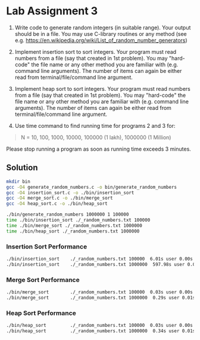 # Lab Assignment 3

1. Write code to generate random integers (in suitable range). Your output should be in a file. You may use C-library routines or any method (see e.g. <https://en.wikipedia.org/wiki/List_of_random_number_generators>)

2. Implement insertion sort to sort integers. Your program must read numbers from a file (say that created in 1st problem). You may "hard-code" the file name or any other method you are familiar with (e.g. command line arguments). The number of items can again be either read from terminal/file/command line argument.

3. Implement heap sort to sort integers. Your program must read numbers from a file (say that created in 1st problem). You may "hard-code" the file name or any other method you are familiar with (e.g. command line arguments). The number of items can again be either read from terminal/file/command line argument.

4. Use time command to find running time for programs 2 and 3 for:

> N = 10, 100, 1000, 10000, 100000 (1 lakh), 1000000 (1 Million)

Please stop running a program as soon as running time exceeds 3 minutes.

## Solution

```bash
mkdir bin
gcc -O4 generate_random_numbers.c -o bin/generate_random_numbers
gcc -O4 insertion_sort.c -o ./bin/insertion_sort
gcc -O4 merge_sort.c -o ./bin/merge_sort
gcc -O4 heap_sort.c -o ./bin/heap_sort

./bin/generate_random_numbers 1000000 1 100000
time ./bin/insertion_sort ./_random_numbers.txt 100000
time ./bin/merge_sort ./_random_numbers.txt 1000000
time ./bin/heap_sort ./_random_numbers.txt 1000000
```

### Insertion Sort Performance

```bash
./bin/insertion_sort    ./_random_numbers.txt 100000  6.01s user 0.00s system 99% cpu 6.016 total
./bin/insertion_sort    ./_random_numbers.txt 1000000  597.98s user 0.08s system 99% cpu 9:58.86 total
```

### Merge Sort Performance

```bash
./bin/merge_sort        ./_random_numbers.txt 100000  0.03s user 0.00s system 99% cpu 0.029 total
./bin/merge_sort        ./_random_numbers.txt 1000000  0.29s user 0.01s system 93% cpu 0.323 total
```

### Heap Sort Performance

```bash
./bin/heap_sort         ./_random_numbers.txt 100000  0.03s user 0.00s system 99% cpu 0.033 total
./bin/heap_sort         ./_random_numbers.txt 1000000  0.34s user 0.01s system 91% cpu 0.381 total
```
